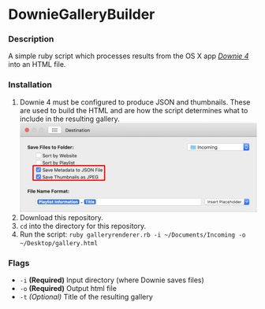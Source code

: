 # DownieGalleryBuilder

### Description
A simple ruby script which processes results from the OS X app [*Downie 4*](https://software.charliemonroe.net/downie/) into an HTML file. 

### Installation
1. Downie 4 must be configured to produce JSON and thumbnails. These are used to build the HTML and are how the script determines what to include in the resulting gallery.
![Downie 4 preferences](Config.png)
1. Download this repository.
1. `cd` into the directory for this repository.
1. Run the script:
`ruby galleryrenderer.rb -i ~/Documents/Incoming -o ~/Desktop/gallery.html`

### Flags
- `-i` **(Required)** Input directory (where Downie saves files)
- `-o` **(Required)** Output html file
- `-t` *(Optional)* Title of the resulting gallery